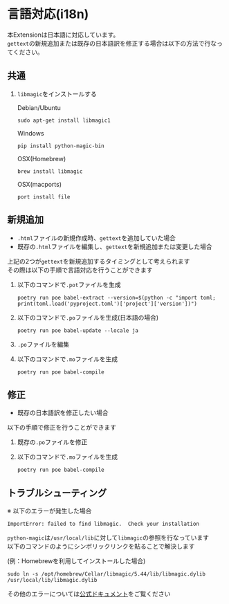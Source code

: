 # 言語対応(i18n)

本Extensionは日本語に対応しています。  
`gettext`の新規追加または既存の日本語訳を修正する場合は以下の方法で行なってください。

## 共通

1. `libmagic`をインストールする

    Debian/Ubuntu
    ```
    sudo apt-get install libmagic1
    ```

    Windows
    ```
    pip install python-magic-bin
    ```

    OSX(Homebrew)
    ```
    brew install libmagic
    ```

    OSX(macports)
    ```
    port install file
    ```  

## 新規追加

* `.html`ファイルの新規作成時、`gettext`を追加していた場合
* 既存の`.html`ファイルを編集し、`gettext`を新規追加または変更した場合

上記の2つが`gettext`を新規追加するタイミングとして考えられます  
その際は以下の手順で言語対応を行うことができます

1. 以下のコマンドで`.pot`ファイルを生成
    ```
    poetry run poe babel-extract --version=$(python -c "import toml; print(toml.load('pyproject.toml')['project']['version'])")
    ```

2. 以下のコマンドで`.po`ファイルを生成(日本語の場合)
    ```
    poetry run poe babel-update --locale ja
    ```

3. `.po`ファイルを編集

4. 以下のコマンドで`.mo`ファイルを生成
    ```
    poetry run poe babel-compile
    ```

## 修正

* 既存の日本語訳を修正したい場合

以下の手順で修正を行うことができます

1. 既存の`.po`ファイルを修正

2. 以下のコマンドで`.mo`ファイルを生成
    ```
    poetry run poe babel-compile
    ```

## トラブルシューティング

※ 以下のエラーが発生した場合  

    
    ImportError: failed to find libmagic.  Check your installation  

`python-magic`は`/usr/local/lib`に対して`libmagic`の参照を行なっています  
以下のコマンドのようにシンボリックリンクを貼ることで解決します  

(例：Homebrewを利用してインストールした場合)  

    sudo ln -s /opt/homebrew/Cellar/libmagic/5.44/lib/libmagic.dylib /usr/local/lib/libmagic.dylib

その他のエラーについては[公式ドキュメント](https://pypi.org/project/python-magic/)をご覧ください
